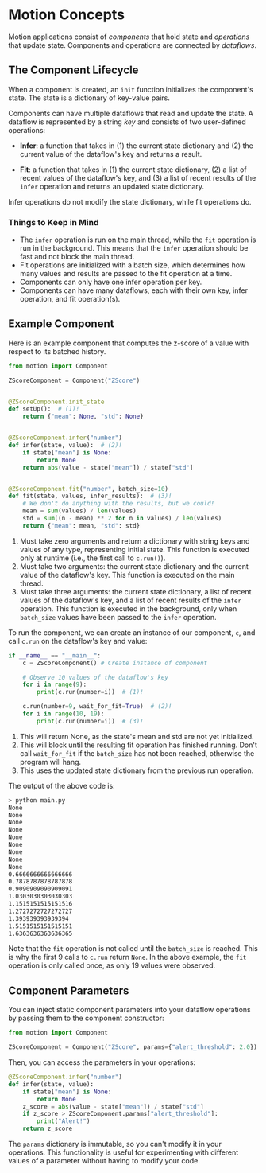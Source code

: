 # Motion Concepts

Motion applications consist of _components_ that hold state and _operations_ that update state. Components and operations are connected by _dataflows_.

## The Component Lifecycle

When a component is created, an `init` function initializes the component's state. The state is a dictionary of key-value pairs.

Components can have multiple dataflows that read and update the state. A dataflow is represented by a string _key_ and consists of two user-defined operations:

- **Infer**: a function that takes in (1) the current state dictionary and (2) the current value of the dataflow's key and returns a result.

- **Fit**: a function that takes in (1) the current state dictionary, (2) a list of recent values of the dataflow's key, and (3) a list of recent results of the `infer` operation and returns an updated state dictionary.

Infer operations do not modify the state dictionary, while fit operations do.

### Things to Keep in Mind

- The `infer` operation is run on the main thread, while the `fit` operation is run in the background. This means that the `infer` operation should be fast and not block the main thread.
- Fit operations are initialized with a batch size, which determines how many values and results are passed to the fit operation at a time.
- Components can only have one infer operation per key.
- Components can have many dataflows, each with their own key, infer operation, and fit operation(s).

## Example Component

Here is an example component that computes the z-score of a value with respect to its batched history.

```python title="main.py" linenums="1"
from motion import Component

ZScoreComponent = Component("ZScore")


@ZScoreComponent.init_state
def setUp():  # (1)!
    return {"mean": None, "std": None}


@ZScoreComponent.infer("number")
def infer(state, value):  # (2)!
    if state["mean"] is None:
        return None
    return abs(value - state["mean"]) / state["std"]


@ZScoreComponent.fit("number", batch_size=10)
def fit(state, values, infer_results):  # (3)!
    # We don't do anything with the results, but we could!
    mean = sum(values) / len(values)
    std = sum((n - mean) ** 2 for n in values) / len(values)
    return {"mean": mean, "std": std}
```

1. Must take zero arguments and return a dictionary with
   string keys and values of any type, representing initial state. This function is executed only at runtime (i.e., the first call to `c.run()`).
2. Must take two arguments: the current state dictionary and the current value of the dataflow's key. This function is executed on the main thread.
3. Must take three arguments: the current state dictionary, a list of recent values of the dataflow's key, and a list of recent results of the `infer` operation. This function is executed in the background, only when `batch_size` values have been passed to the `infer` operation.

To run the component, we can create an instance of our component, `c`, and call `c.run` on the dataflow's key and value:

```python title="main.py" linenums="24"
if __name__ == "__main__":
    c = ZScoreComponent() # Create instance of component

    # Observe 10 values of the dataflow's key
    for i in range(9):
        print(c.run(number=i))  # (1)!

    c.run(number=9, wait_for_fit=True)  # (2)!
    for i in range(10, 19):
        print(c.run(number=i))  # (3)!
```

1. This will return None, as the state's mean and std are not yet initialized.
2. This will block until the resulting fit operation has finished running. Don't call `wait_for_fit` if the `batch_size` has not been reached, otherwise the program will hang.
3. This uses the updated state dictionary from the previous run operation.

The output of the above code is:

```bash
> python main.py
None
None
None
None
None
None
None
None
None
0.6666666666666666
0.7878787878787878
0.9090909090909091
1.0303030303030303
1.1515151515151516
1.2727272727272727
1.393939393939394
1.5151515151515151
1.6363636363636365
```

Note that the `fit` operation is not called until the `batch_size` is reached. This is why the first 9 calls to `c.run` return `None`. In the above example, the `fit` operation is only called once, as only 19 values were observed.

## Component Parameters

You can inject static component parameters into your dataflow operations by passing them to the component constructor:

```python
from motion import Component

ZScoreComponent = Component("ZScore", params={"alert_threshold": 2.0})
```

Then, you can access the parameters in your operations:

```python
@ZScoreComponent.infer("number")
def infer(state, value):
    if state["mean"] is None:
        return None
    z_score = abs(value - state["mean"]) / state["std"]
    if z_score > ZScoreComponent.params["alert_threshold"]:
        print("Alert!")
    return z_score
```

The `params` dictionary is immutable, so you can't modify it in your operations. This functionality is useful for experimenting with different values of a parameter without having to modify your code.
